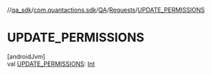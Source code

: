 //[qa_sdk](../../../../index.md)/[com.quantactions.sdk](../../index.md)/[QA](../index.md)/[Requests](index.md)/[UPDATE_PERMISSIONS](-u-p-d-a-t-e_-p-e-r-m-i-s-s-i-o-n-s.md)

# UPDATE_PERMISSIONS

[androidJvm]\
val [UPDATE_PERMISSIONS](-u-p-d-a-t-e_-p-e-r-m-i-s-s-i-o-n-s.md): [Int](https://kotlinlang.org/api/latest/jvm/stdlib/kotlin/-int/index.html)
